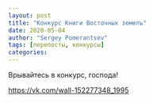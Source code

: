 ```yaml
---
layout: post
title: "Конкурс Книги Восточных земель"
date: 2020-05-04
author: "Sergey Pomerantsev"
tags: [перепосты, конкурсы]
categories:
---
```


Врывайтесь в конкурс, господа!

<https://vk.com/wall-152277348_1995>
